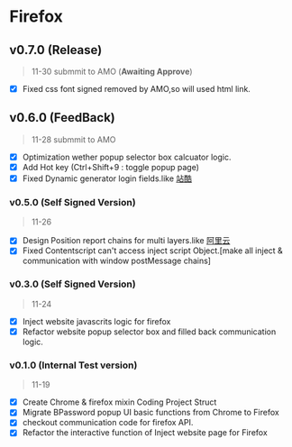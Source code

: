 # Firefox

## v0.7.0 (**Release**)

> 11-30 submmit to AMO (**Awaiting Approve**)

- [x] Fixed css font signed removed by AMO,so will used html link.

## v0.6.0 (**FeedBack**)

> 11-28 submmit to AMO

- [x] Optimization wether popup selector box calcuator logic.
- [x] Add Hot key (Ctrl+Shift+9 : toggle popup page)
- [x] Fixed Dynamic generator login fields.like [站酷](https://passport.zcool.com.cn/loginApp.do?appId=1006&cback=https://www.zcool.com.cn/u/19233031)

### v0.5.0 (Self Signed Version)

> 11-26

- [x] Design Position report chains for multi layers.like [阿里云](account.taobao.com)
- [x] Fixed Contentscript can't access inject script Object.[make all inject & communication with window postMessage chains]

### v0.3.0 (Self Signed Version)

> 11-24

- [x] Inject website javascrits logic for firefox
- [x] Refactor website popup selector box and filled back communication logic.

### v0.1.0 (Internal Test version)

> 11-19

- [x] Create Chrome & firefox mixin Coding Project Struct
- [x] Migrate BPassword popup UI basic functions from Chrome to Firefox
- [x] checkout communication code for firefox API.
- [x] Refactor the interactive function of Inject website page for Firefox
